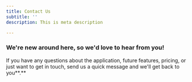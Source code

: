 ```yaml
---
title: Contact Us
subtitle: ''
description: This is meta description

---
```

### We're new around here, so we'd love to hear from you!

If you have any questions about the application, future features, pricing, or just want to get in touch, send us a quick message and we'll get back to you**.**